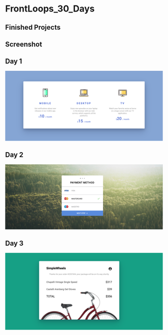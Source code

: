 # FrontLoops_30_Days

## Finished Projects

## Screenshot

## Day 1

![day1.png](https://github.com/MelvinPeepers/FrontLoops_30_Days/blob/Day1/Day_1/assets/img/day1.png)

## Day 2

![day2.png](https://github.com/MelvinPeepers/FrontLoops_30_Days/blob/Day2/Day_2/assets/img/day2.png)

## Day 3

![day2.png](https://github.com/MelvinPeepers/FrontLoops_30_Days/blob/Day3/Day_3/assets/img/day3.png)
